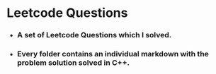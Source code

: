 # Leetcode Questions
* ### A set of Leetcode Questions which I solved. 
* ### Every folder contains an individual markdown with the problem solution solved in C++.

